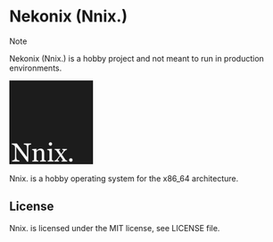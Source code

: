 # Nekonix (Nnix.)

> [!NOTE]
> Nekonix (Nnix.) is a hobby project and not meant to run in production environments.

<img src="https://github.com/KevinAlavik/nekonix/blob/main/assets/nnix-dark.png?raw=true" width="150">

Nnix. is a hobby operating system for the x86_64 architecture.

## License

Nnix. is licensed under the MIT license, see LICENSE file.
